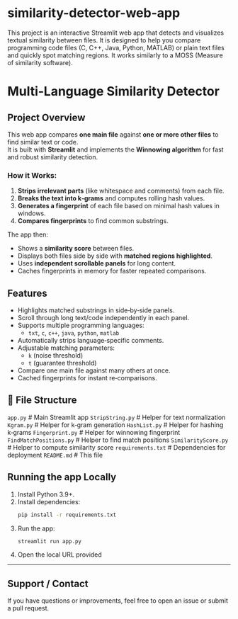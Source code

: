 # similarity-detector-web-app
This project is an interactive Streamlit web app that detects and visualizes textual similarity between files. It is designed to help you compare programming code files (C, C++, Java, Python, MATLAB) or plain text files and quickly spot matching regions. It works similarly to a MOSS (Measure of similarity software).

# Multi‑Language Similarity Detector

## Project Overview
This web app compares **one main file** against **one or more other files** to find similar text or code.  
It is built with **Streamlit** and implements the **Winnowing algorithm** for fast and robust similarity detection.

### How it Works:
1. **Strips irrelevant parts** (like whitespace and comments) from each file.
2. **Breaks the text into k‑grams** and computes rolling hash values.
3. **Generates a fingerprint** of each file based on minimal hash values in windows.
4. **Compares fingerprints** to find common substrings.

The app then:
- Shows a **similarity score** between files.
- Displays both files side by side with **matched regions highlighted**.
- Uses **independent scrollable panels** for long content.
- Caches fingerprints in memory for faster repeated comparisons.


## Features
- Highlights matched substrings in side‑by‑side panels.
- Scroll through long text/code independently in each panel.
- Supports multiple programming languages:
  - `txt`, `c`, `c++`, `java`, `python`, `matlab`
- Automatically strips language‑specific comments.
- Adjustable matching parameters:
  - `k` (noise threshold)
  - `t` (guarantee threshold)
- Compare one main file against many others at once.
- Cached fingerprints for instant re‑comparisons.


## 📂 File Structure
`app.py` # Main Streamlit app
`StripString.py` # Helper for text normalization
`Kgram.py` # Helper for k‑gram generation
`HashList.py` # Helper for hashing k‑grams
`Fingerprint.py` # Helper for winnowing fingerprint
`FindMatchPositions.py` # Helper to find match positions
`SimilarityScore.py` # Helper to compute similarity score
`requirements.txt` # Dependencies for deployment
`README.md` # This file


## Running the app Locally
1. Install Python 3.9+.
2. Install dependencies:
   ```bash
   pip install -r requirements.txt
3. Run the app:
   ```bash
   streamlit run app.py
4. Open the local URL provided 

---
## Support / Contact
If you have questions or improvements, feel free to open an issue or submit a pull request.
